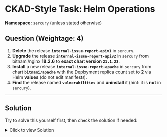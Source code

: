 # CKAD-Style Task: Helm Operations

**Namespace:** `sercury` (unless stated otherwise)

## **Question (Weightage: 4)**

1. **Delete** the release **`internal-issue-report-apiv1`** in `sercury`.
2. **Upgrade** the release **`internal-issue-report-apiv2`** in `sercury` from bitnami/nginx **18.2.6** to **exact chart version `21.1.23`**.
3. **Install** a new release **`internal-issue-report-apache`** in `sercury` from chart **`bitnami/apache`** with the Deployment replica count set to **2** via Helm **values** (do not edit manifests).
4. **Find** the release named **`vulnerabilities`** and **uninstall** it (hint: it is **not** in `sercury`).

---

## **Solution**

Try to solve this yourself first, then check the solution if needed:

<details>
<summary>Click to view Solution</summary>
  
```bash
# Inspect current releases
helm ls -n sercury -a
helm ls -n venus -a
helm ls -A -a

# Delete
helm uninstall internal-issue-report-apiv1 -n sercury

# Find nginx chart versions
helm search repo bitnami/nginx --versions

# Upgrade to an exact version
helm upgrade internal-issue-report-apiv2 bitnami/nginx -n sercury --version 21.1.23

# Install apache with replicas via values
helm show values bitnami/apache | grep -i replica
helm install internal-issue-report-apache bitnami/apache -n sercury --set replicaCount=2

# Remove cross-namespace release
helm uninstall vulnerabilities -n venus

```
</details>
